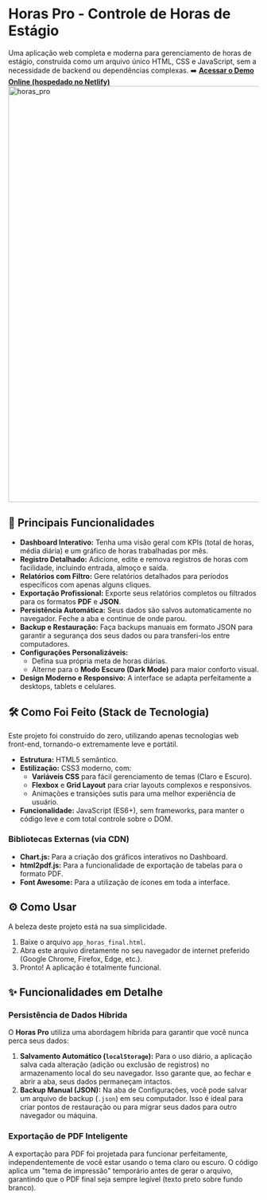 # Horas Pro - Controle de Horas de Estágio

Uma aplicação web completa e moderna para gerenciamento de horas de estágio, construída como um arquivo único HTML, CSS e JavaScript, sem a necessidade de backend ou dependências complexas.
➡️ **[Acessar o Demo Online (hospedado no Netlify)](https://horaspro.netlify.app/)**
<img width="1883" height="835" alt="horas_pro" src="https://github.com/user-attachments/assets/127e939d-746b-49d7-8295-5c01a6575f3c" />



## 🚀 Principais Funcionalidades

* **Dashboard Interativo:** Tenha uma visão geral com KPIs (total de horas, média diária) e um gráfico de horas trabalhadas por mês.
* **Registro Detalhado:** Adicione, edite e remova registros de horas com facilidade, incluindo entrada, almoço e saída.
* **Relatórios com Filtro:** Gere relatórios detalhados para períodos específicos com apenas alguns cliques.
* **Exportação Profissional:** Exporte seus relatórios completos ou filtrados para os formatos **PDF** e **JSON**.
* **Persistência Automática:** Seus dados são salvos automaticamente no navegador. Feche a aba e continue de onde parou.
* **Backup e Restauração:** Faça backups manuais em formato JSON para garantir a segurança dos seus dados ou para transferi-los entre computadores.
* **Configurações Personalizáveis:**
    * Defina sua própria meta de horas diárias.
    * Alterne para o **Modo Escuro (Dark Mode)** para maior conforto visual.
* **Design Moderno e Responsivo:** A interface se adapta perfeitamente a desktops, tablets e celulares.

## 🛠️ Como Foi Feito (Stack de Tecnologia)

Este projeto foi construído do zero, utilizando apenas tecnologias web front-end, tornando-o extremamente leve e portátil.

* **Estrutura:** HTML5 semântico.
* **Estilização:** CSS3 moderno, com:
    * **Variáveis CSS** para fácil gerenciamento de temas (Claro e Escuro).
    * **Flexbox** e **Grid Layout** para criar layouts complexos e responsivos.
    * Animações e transições sutis para uma melhor experiência de usuário.
* **Funcionalidade:** JavaScript (ES6+), sem frameworks, para manter o código leve e com total controle sobre o DOM.

### Bibliotecas Externas (via CDN)

* **Chart.js:** Para a criação dos gráficos interativos no Dashboard.
* **html2pdf.js:** Para a funcionalidade de exportação de tabelas para o formato PDF.
* **Font Awesome:** Para a utilização de ícones em toda a interface.

## ⚙️ Como Usar

A beleza deste projeto está na sua simplicidade.

1.  Baixe o arquivo `app_horas_final.html`.
2.  Abra este arquivo diretamente no seu navegador de internet preferido (Google Chrome, Firefox, Edge, etc.).
3.  Pronto! A aplicação é totalmente funcional.

## ✨ Funcionalidades em Detalhe

### Persistência de Dados Híbrida

O **Horas Pro** utiliza uma abordagem híbrida para garantir que você nunca perca seus dados:

1.  **Salvamento Automático (`localStorage`):** Para o uso diário, a aplicação salva cada alteração (adição ou exclusão de registros) no armazenamento local do seu navegador. Isso garante que, ao fechar e abrir a aba, seus dados permaneçam intactos.
2.  **Backup Manual (JSON):** Na aba de Configurações, você pode salvar um arquivo de backup (`.json`) em seu computador. Isso é ideal para criar pontos de restauração ou para migrar seus dados para outro navegador ou máquina.

### Exportação de PDF Inteligente

A exportação para PDF foi projetada para funcionar perfeitamente, independentemente de você estar usando o tema claro ou escuro. O código aplica um "tema de impressão" temporário antes de gerar o arquivo, garantindo que o PDF final seja sempre legível (texto preto sobre fundo branco).


